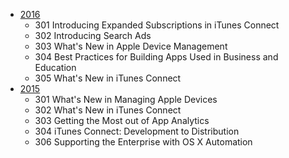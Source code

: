 


* [2016](https://developer.apple.com/videos/wwdc2016/)
  * 301 Introducing Expanded Subscriptions in iTunes Connect
  * 302 Introducing Search Ads
  * 303 What's New in Apple Device Management
  * 304 Best Practices for Building Apps Used in Business and Education
  * 305 What's New in iTunes Connect
* [2015](https://developer.apple.com/videos/wwdc2015/)
  * 301 What's New in Managing Apple Devices
  * 302 What's New in iTunes Connect
  * 303 Getting the Most out of App Analytics
  * 304 iTunes Connect: Development to Distribution
  * 306 Supporting the Enterprise with OS X Automation  

